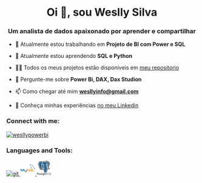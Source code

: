 <h1 align="center">Oi 👋, sou Weslly Silva</h1>
<h3 align="center">Um analista de dados apaixonado por aprender e compartilhar</h3>

- 🔭 Atualmente estou trabalhando em **Projeto de BI com Power e SQL**

- 🌱 Atualmente estou aprendendo **SQL e Python**

- 👨‍💻 Todos os meus projetos estão disponíveis em [meu repositorio](https://github.com/wesllyinfo?tab=repositories)

- 💬 Pergunte-me sobre **Power Bi, DAX, Dax Studion**

- 📫 Como chegar até mim **wesllyinfo@gmail.com**

- 📄 Conheça minhas experiências [no meu Linkedin](https://www.linkedin.com/in/wesllypowerbi/)

<h3 align="left">Connect with me:</h3>
<p align="left">
<a href="https://linkedin.com/in/wesllypowerbi" target="blank"><img align="center" src="https://raw.githubusercontent.com/rahuldkjain/github-profile-readme-generator/master/src/images/icons/Social/linked-in-alt.svg" alt="wesllypowerbi" height="30" width="40" /></a>
</p>

<h3 align="left">Languages and Tools:</h3>
<p align="left"> <a href="https://git-scm.com/" target="_blank" rel="noreferrer"> <img src="https://www.vectorlogo.zone/logos/git-scm/git-scm-icon.svg" alt="git" width="40" height="40"/> </a> <a href="https://www.mysql.com/" target="_blank" rel="noreferrer"> <img src="https://raw.githubusercontent.com/devicons/devicon/master/icons/mysql/mysql-original-wordmark.svg" alt="mysql" width="40" height="40"/> </a> <a href="https://www.postgresql.org" target="_blank" rel="noreferrer"> <img src="https://raw.githubusercontent.com/devicons/devicon/master/icons/postgresql/postgresql-original-wordmark.svg" alt="postgresql" width="40" height="40"/> </a> </p>
